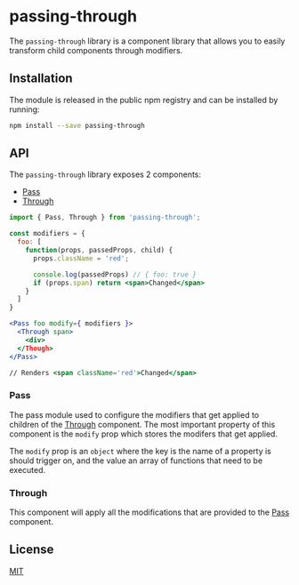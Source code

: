 # passing-through

The `passing-through` library is a component library that allows you to easily
transform child components through modifiers.

## Installation

The module is released in the public npm registry and can be installed by
running:

```bash
npm install --save passing-through
```

## API

The `passing-through` library exposes 2 components:

- [Pass](#pass)
- [Through](#through)

```jsx
import { Pass, Through } from 'passing-through';

const modifiers = {
  foo: [
    function(props, passedProps, child) {
      props.className = 'red';

      console.log(passedProps) // { foo: true }
      if (props.span) return <span>Changed</span>
    }
  ]
}

<Pass foo modify={ modifiers }>
  <Through span>
    <div>
  </Though>
</Pass>

// Renders <span className='red'>Changed</span>
```

### Pass

The pass module used to configure the modifiers that get applied to children of
the [Through](#through) component. The most important property of this component
is the `modify` prop which stores the modifers that get applied.

The `modify` prop is an `object` where the key is the name of a property is
should trigger on, and the value an array of functions that need to be executed.

### Through

This component will apply all the modifications that are provided to the
[Pass](#pass) component.

## License

[MIT](LICENSE)
